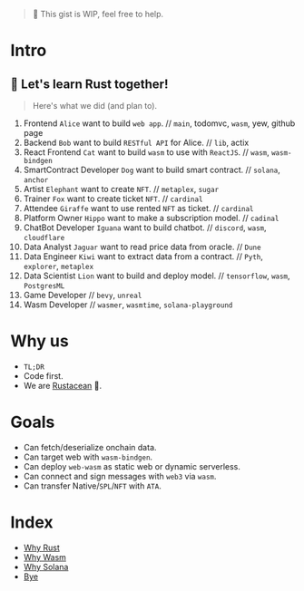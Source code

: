 > 🚧 This gist is WIP, feel free to help.

# Intro

## 🦀 Let's learn Rust together!

> Here's what we did (and plan to).

1. Frontend `Alice` want to build `web app`. // `main`, todomvc, `wasm`, yew, github page
1. Backend `Bob` want to build `RESTful API` for Alice. // `lib`, actix
1. React Frontend `Cat` want to build `wasm` to use with `ReactJS`. // `wasm`, `wasm-bindgen`
1. SmartContract Developer `Dog` want to build smart contract. // `solana`, `anchor`
1. Artist `Elephant` want to create `NFT`. // `metaplex`, `sugar`
1. Trainer `Fox` want to create ticket `NFT`. // `cardinal`
1. Attendee `Giraffe` want to use rented `NFT` as ticket. // `cardinal`
1. Platform Owner `Hippo` want to make a subscription model. // `cadinal`
1. ChatBot Developer `Iguana` want to build chatbot. // `discord`, `wasm`, `cloudflare`
1. Data Analyst `Jaguar` want to read price data from oracle. // `Dune`
1. Data Engineer `Kiwi` want to extract data from a contract. // `Pyth`, `explorer`, `metaplex`
1. Data Scientist `Lion` want to build and deploy model. // `tensorflow`, `wasm`, `PostgresML`
1. Game Developer // `bevy`, `unreal`
1. Wasm Developer // `wasmer`, `wasmtime`, `solana-playground`

# Why us

- `TL;DR`
- Code first.
- We are [Rustacean](https://rustacean-principles.netlify.app/what_is_rust.html) 🦀.

# Goals

- Can fetch/deserialize onchain data.
- Can target web with `wasm-bindgen`.
- Can deploy `web-wasm` as static web or dynamic serverless.
- Can connect and sign messages with `web3` via `wasm`.
- Can transfer Native/`SPL`/`NFT` with `ATA`.

# Index

- [Why Rust](hello/why-rust.md)
- [Why Wasm](hello/why-wasm.md)
- [Why Solana](hello/why-solana.md)
- [Bye](../bye.md)
